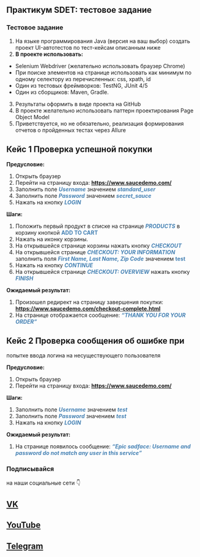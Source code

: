 	 
## Практикум SDET: тестовое задание

### Тестовое задание

1. На языке программирования Java (версия на ваш выбор) создать проект UI-автотестов по
   тест-кейсам описанным ниже
2. **В проекте использовать:**
- Selenium Webdriver (желательно использовать браузер Chrome)
- При поиске элементов на странице использовать как минимум по одному селектору из
  перечисленных: css, xpath, id
- Один из тестовых фреймворков: TestNG, JUnit 4/5
- Один из сборщиков: Maven, Gradle.

3. Результаты оформить в виде проекта на GitHub
4. В проекте желательно использовать паттерн проектирования Page Object Model
5. Приветствуется, но не обязательно, реализация формирования отчетов о пройденных
   тестах через Allure

## Кейс 1 Проверка успешной покупки
**Предусловие:**
1. Открыть браузер
2. Перейти на страницу входа: **https://www.saucedemo.com/**
3. Заполнить поле <b>*Username*</b> значением <b>*standard_user*</b>
4. Заполнить поле <b>***Password***</b> значением <b>*secret_sauce*</b>
5. Нажать на кнопку <b>*LOGIN*</b>

**Шаги:**
1. Положить первый продукт в списке на странице  <b>*PRODUCTS*</b> в корзину кнопкой <b>ADD TO CART</b>
2. Нажать на иконку корзины.
3. На открывшейся странице корзины нажать кнопку <b>*CHECKOUT*</b>
4. На открывшейся странице <b>*CHECKOUT: YOUR INFORMATION*</b> заполнить поля <b>*First Name, Last
   Name, Zip Code*</b> значением <b>test</b>
5. Нажать на кнопку <b>*CONTINUE*</b>
6. На открывшейся странице <b>*CHECKOUT: OVERVIEW*</b> нажать кнопку <b>*FINISH*</b>

**Ожидаемый результат:**
1. Произошел редирект на страницу завершения покупки:
   **https://www.saucedemo.com/checkout-complete.html**
2. На странице отображается сообщение: <b>*“THANK YOU FOR YOUR ORDER”*</b>

## Кейс 2 Проверка сообщения об ошибке при
попытке ввода логина на несуществующего
пользователя

**Предусловие:**
1. Открыть браузер
2. Перейти на страницу входа: **https://www.saucedemo.com/**

**Шаги:**
1. Заполнить поле <b>*Username*</b> значением <b>*test*</b>
2. Заполнить поле <b>*Password*</b> значением <b>*test*</b>
3. Нажать на кнопку <b>*LOGIN*</b>

**Ожидаемый результат:**
1. На странице появилось сообщение: <b>*“Epic sadface: Username and password do not match any
   user in this service”*</b>

### Подписывайся
на наши социальные сети 👇

## **[VK](https://vk.com/simbirsoft_team)**

## **[YouTube](https://www.youtube.com/user/SimbirSoft?app=desktop)**

## **[Telegram](https://t.me/simbirsoft_dev)**

<style>
b { color: SteelBlue }
</style>








